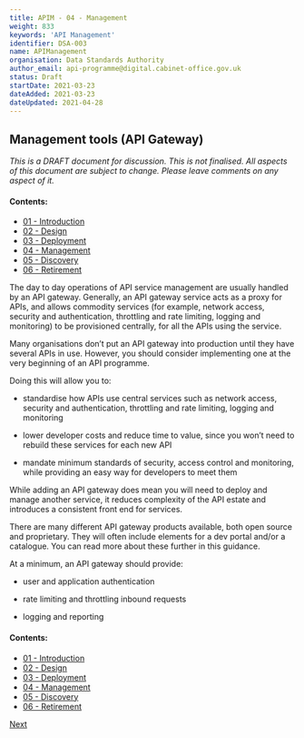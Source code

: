 ```yaml
---
title: APIM - 04 - Management
weight: 833
keywords: 'API Management'
identifier: DSA-003
name: APIManagement
organisation: Data Standards Authority
author_email: api-programme@digital.cabinet-office.gov.uk
status: Draft
startDate: 2021-03-23
dateAdded: 2021-03-23
dateUpdated: 2021-04-28
---
```


## Management tools (API Gateway)


_This is a DRAFT document for discussion. This is not finalised. All aspects of this document are subject to change. Please leave comments on any aspect of it._

#### Contents:
- [01 - Introduction](APIM-Introduction.html)
- [02 - Design](APIM-Design.html)
- [03 - Deployment](APIM-Deployment.html)
- [04 - Management](APIM-Management.html)
- [05 - Discovery](APIM-Discovery.html)
- [06 - Retirement](APIM-Retirement.html)


The day to day operations of API service management are usually handled by an API gateway. Generally, an API gateway service acts as a proxy for APIs, and allows commodity services (for example, network access, security and authentication, throttling and rate limiting, logging and monitoring) to be provisioned centrally, for all the APIs using the service.
  

Many organisations don’t put an API gateway into production until they have several APIs in use. However, you should consider implementing one at the very beginning of an API programme. 
  

Doing this will allow you to:

-   standardise how APIs use central services such as network access, security and authentication, throttling and rate limiting, logging and monitoring
    
-   lower developer costs and reduce time to value, since you won’t need to rebuild these services for each new API
    
-   mandate minimum standards of security, access control and monitoring, while providing an easy way for developers to meet them
    

While adding an API gateway does mean you will need to deploy and manage another service, it reduces complexity of the API estate and introduces a consistent front end for services.


There are many different API gateway products available, both open source and proprietary. They will often include elements for a dev portal and/or a catalogue. You can read more about these further in this guidance. 


At a minimum, an API gateway should provide:

-   user and application authentication
   
-   rate limiting and throttling inbound requests
    
-   logging and reporting


#### Contents:
- [01 - Introduction](APIM-Introduction.html)
- [02 - Design](APIM-Design.html)
- [03 - Deployment](APIM-Deployment.html)
- [04 - Management](APIM-Management.html)
- [05 - Discovery](APIM-Discovery.html)
- [06 - Retirement](APIM-Retirement.html)


[Next](APIM-Discovery.html)
